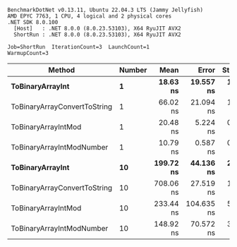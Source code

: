 ```

BenchmarkDotNet v0.13.11, Ubuntu 22.04.3 LTS (Jammy Jellyfish)
AMD EPYC 7763, 1 CPU, 4 logical and 2 physical cores
.NET SDK 8.0.100
  [Host]   : .NET 8.0.0 (8.0.23.53103), X64 RyuJIT AVX2
  ShortRun : .NET 8.0.0 (8.0.23.53103), X64 RyuJIT AVX2

Job=ShortRun  IterationCount=3  LaunchCount=1  
WarmupCount=3  

```
| Method                       | Number | Mean      | Error      | StdDev   | Min       | Max       | Gen0   | Allocated |
|----------------------------- |------- |----------:|-----------:|---------:|----------:|----------:|-------:|----------:|
| **ToBinaryArrayInt**             | **1**      |  **18.63 ns** |  **19.557 ns** | **1.072 ns** |  **17.83 ns** |  **19.85 ns** | **0.0004** |      **32 B** |
| ToBinaryArrayConvertToString | 1      |  66.02 ns |  21.094 ns | 1.156 ns |  65.13 ns |  67.33 ns | 0.0011 |      96 B |
| ToBinaryArrayIntMod          | 1      |  20.48 ns |   5.224 ns | 0.286 ns |  20.15 ns |  20.67 ns | 0.0004 |      32 B |
| ToBinaryArrayIntModNumber    | 1      |  10.79 ns |   0.587 ns | 0.032 ns |  10.76 ns |  10.81 ns | 0.0004 |      32 B |
| **ToBinaryArrayInt**             | **10**     | **199.72 ns** |  **44.136 ns** | **2.419 ns** | **197.93 ns** | **202.47 ns** | **0.0038** |     **320 B** |
| ToBinaryArrayConvertToString | 10     | 708.06 ns |  27.519 ns | 1.508 ns | 706.60 ns | 709.61 ns | 0.0114 |    1024 B |
| ToBinaryArrayIntMod          | 10     | 233.44 ns | 104.635 ns | 5.735 ns | 226.84 ns | 237.19 ns | 0.0038 |     320 B |
| ToBinaryArrayIntModNumber    | 10     | 148.92 ns |  70.572 ns | 3.868 ns | 144.47 ns | 151.50 ns | 0.0038 |     320 B |
